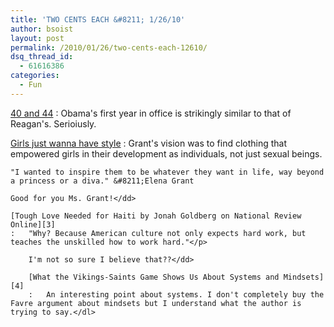 ```yaml
---
title: 'TWO CENTS EACH &#8211; 1/26/10'
author: bsoist
layout: post
permalink: /2010/01/26/two-cents-each-12610/
dsq_thread_id:
  - 61616386
categories:
  - Fun
---
```

[40 and 44][1]
:   Obama's first year in office is strikingly similar to that of Reagan's. Serioiusly.

[Girls just wanna have style][2]
:   Grant's vision was to find clothing that empowered girls in their development as individuals, not just sexual beings.</p> 
    
    "I wanted to inspire them to be whatever they want in life, way beyond a princess or a diva." &#8211;Elena Grant
    
    Good for you Ms. Grant!</dd> 
    
    [Tough Love Needed for Haiti by Jonah Goldberg on National Review Online][3]
    :   "Why? Because American culture not only expects hard work, but teaches the unskilled how to work hard."</p> 
        
        I'm not so sure I believe that??</dd> 
        
        [What the Vikings-Saints Game Shows Us About Systems and Mindsets][4]
        :   An interesting point about systems. I don't completely buy the Favre argument about mindsets but I understand what the author is trying to say.</dl>

 [1]: http://www.washingtonmonthly.com/archives/individual/2010_01/021968.php
 [2]: http://www.montrealgazette.com/life/Girls+just+wanna+have+style/2411430/story.html
 [3]: http://article.nationalreview.com/?q=MzdjOGMwNzM0ZGJiZjBlMWEyZDc2ZDE2YjZhMmMxM2U=
 [4]: http://www.whatsbestnext.com/2010/01/what-the-vikings-saints-game-shows-us-about-systems-and-mindsets/?utm_source=feedburner&utm_medium=feed&utm_campaign=Feed%3A+WhatsBestNext+%28What%27s+Best+Next%29&utm_content=Google+Reader